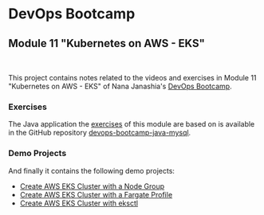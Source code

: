 # DevOps Bootcamp
## Module 11 "Kubernetes on AWS - EKS"
<br />

This project contains notes related to the videos and exercises in Module 11 "Kubernetes on AWS - EKS" of Nana Janashia's [DevOps Bootcamp](https://www.techworld-with-nana.com/devops-bootcamp).

### Exercises
The Java application the [exercises](./exercises/Exercises.md) of this module are based on is available in the GitHub repository [devops-bootcamp-java-mysql](https://github.com/fsiegrist/devops-bootcamp-java-mysql).

### Demo Projects
And finally it contains the following demo projects:
- [Create AWS EKS Cluster with a Node Group](./demo-projects/1-create-eks-cluster-node-group/)
- [Create AWS EKS Cluster with a Fargate Profile](./demo-projects/2-create-eks-cluster-fargate/)
- [Create AWS EKS Cluster with eksctl](./demo-projects/3-create-eks-cluster-eksclt/)

